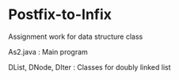 # Postfix-to-Infix
Assignment work for data structure class



As2.java : Main program

DList, DNode, DIter : Classes for doubly linked list
